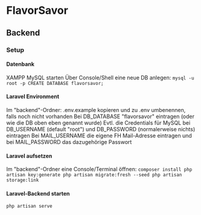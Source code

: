 # FlavorSavor

## Backend
### Setup
#### Datenbank
XAMPP MySQL starten
Über Console/Shell eine neue DB anlegen:
`
mysql -u root -p
CREATE DATABASE flavorsavor;
`
#### Laravel Environment
Im "backend"-Ordner:
.env.example kopieren und zu .env umbenennen, falls noch nicht vorhanden
Bei DB_DATABASE "flavorsavor" eintragen (oder wie die DB oben eben genannt wurde)
Evtl. die Credentials für MySQL bei DB_USERNAME (default "root") und DB_PASSWORD (normalerweise nichts) eintragen
Bei MAIL_USERNAME die eigene FH Mail-Adresse eintragen und bei MAIL_PASSWORD das dazugehörige Passwort
#### Laravel aufsetzen
Im "backend"-Ordner eine Console/Terminal öffnen:
`
composer install
php artisan key:generate
php artisan migrate:fresh --seed
php artisan storage:link
`
#### Laravel-Backend starten
`php artisan serve`